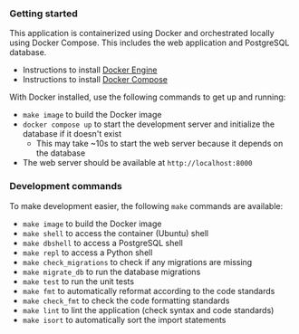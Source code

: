 ### Getting started
This application is containerized using Docker and orchestrated locally using Docker Compose. This includes the web application and PostgreSQL database.
- Instructions to install [Docker Engine](https://docs.docker.com/engine/install/)
- Instructions to install [Docker Compose](https://docs.docker.com/compose/install/)

With Docker installed, use the following commands to get up and running:
- `make image` to build the Docker image
- `docker compose up` to start the development server and initialize the database if it doesn't exist
  * This may take ~10s to start the web server because it depends on the database
- The web server should be available at `http://localhost:8000`

### Development commands
To make development easier, the following `make` commands are available:
- `make image` to build the Docker image
- `make shell` to access the container (Ubuntu) shell
- `make dbshell` to access a PostgreSQL shell
- `make repl` to access a Python shell
- `make check_migrations` to check if any migrations are missing
- `make migrate_db` to run the database migrations
- `make test` to run the unit tests
- `make fmt` to automatically reformat according to the code standards
- `make check_fmt` to check the code formatting standards
- `make lint` to lint the application (check syntax and code standards)
- `make isort` to automatically sort the import statements
